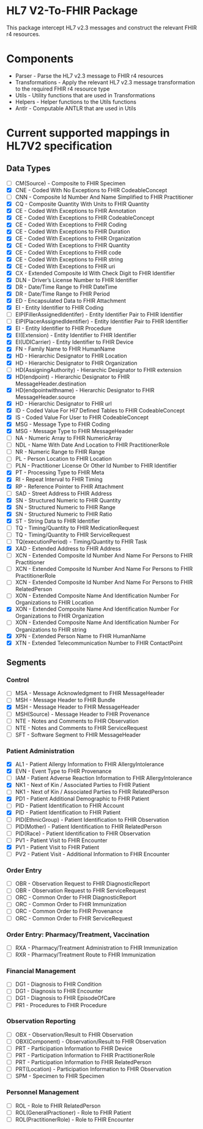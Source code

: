 # HL7 V2-To-FHIR Package
This package intercept HL7 v2.3 messages and construct the relevant FHIR r4 resources.

# Components
- Parser - Parse the HL7 v2.3 message to FHIR r4 resources
- Transformations - Apply the relevant HL7 v2.3 message transformation to the required FHIR r4 resource type
- Utils - Utility functions that are used in Transformations
- Helpers - Helper functions to the Utils functions
- Antlr - Computable ANTLR that are used in Utils

# Current supported mappings in HL7V2 specification
## Data Types
- [ ] CM(Source) - Composite to FHIR Specimen
- [x] CNE - Coded With No Exceptions to FHIR CodeableConcept
- [ ] CNN - Composite Id Number And Name Simplified to FHIR Practitioner
- [x] CQ - Composite Quantity With Units to FHIR Quantity
- [x] CE - Coded With Exceptions to FHIR Annotation
- [x] CE - Coded With Exceptions to FHIR CodeableConcept
- [x] CE - Coded With Exceptions to FHIR Coding
- [x] CE - Coded With Exceptions to FHIR Duration
- [x] CE - Coded With Exceptions to FHIR Organization
- [x] CE - Coded With Exceptions to FHIR Quantity
- [x] CE - Coded With Exceptions to FHIR code
- [x] CE - Coded With Exceptions to FHIR string
- [x] CE - Coded With Exceptions to FHIR uri
- [x] CX - Extended Composite Id With Check Digit to FHIR Identifier
- [x] DLN - Driver’s License Number to FHIR Identifier
- [x] DR - Date/Time Range to FHIR DateTime
- [x] DR - Date/Time Range to FHIR Period
- [x] ED - Encapsulated Data to FHIR Attachment
- [x] EI - Entity Identifier to FHIR Coding
- [ ] EIP(FillerAssignedIdentifer) - Entity Identifier Pair to FHIR Identifier
- [ ] EIP(PlacerAssignedIdentifier) - Entity Identifier Pair to FHIR Identifier
- [x] EI - Entity Identifier to FHIR Procedure
- [x] EI(Extension) - Entity Identifier to FHIR Identifier
- [x] EI(UDICarrier) - Entity Identifier to FHIR Device
- [x] FN - Family Name to FHIR HumanName
- [x] HD - Hierarchic Designator to FHIR Location
- [x] HD - Hierarchic Designator to FHIR Organization
- [ ] HD(AssigningAuthority) - Hierarchic Designator to FHIR extension
- [x] HD(endpoint) - Hierarchic Designator to FHIR MessageHeader.destination
- [x] HD(endpointwithname) - Hierarchic Designator to FHIR MessageHeader.source
- [x] HD - Hierarchic Designator to FHIR url
- [x] ID - Coded Value For Hl7 Defined Tables to FHIR CodeableConcept
- [x] IS - Coded Value For User to FHIR CodeableConcept
- [x] MSG - Message Type to FHIR Coding
- [x] MSG - Message Type to FHIR MessageHeader
- [ ] ​NA - Numeric Array to FHIR NumericArray
- [ ] NDL - Name With Date And Location to FHIR PractitionerRole
- [ ] NR - Numeric Range to FHIR Range
- [ ] PL - Person Location to FHIR Location
- [ ] PLN - Practitioner License Or Other Id Number to FHIR Identifier
- [x] PT - Processing Type to FHIR Meta
- [x] RI - Repeat Interval to FHIR Timing
- [x] RP - Reference Pointer to FHIR Attachment
- [ ] SAD - Street Address to FHIR Address
- [x] SN - Structured Numeric to FHIR Quantity
- [x] SN - Structured Numeric to FHIR Range
- [x] SN - Structured Numeric to FHIR Ratio
- [x] ST - String Data to FHIR Identifier
- [ ] TQ - Timing/Quantity to FHIR MedicationRequest
- [ ] TQ - Timing/Quantity to FHIR ServiceRequest
- [ ] TQ(executionPeriod) - Timing/Quantity to FHIR Task
- [x] XAD - Extended Address to FHIR Address
- [ ] XCN - Extended Composite Id Number And Name For Persons to FHIR Practitioner
- [ ] XCN - Extended Composite Id Number And Name For Persons to FHIR PractitionerRole
- [ ] XCN - Extended Composite Id Number And Name For Persons to FHIR RelatedPerson
- [ ] XON - Extended Composite Name And Identification Number For Organizations to FHIR Location
- [x] XON - Extended Composite Name And Identification Number For Organizations to FHIR Organization
- [ ] XON - Extended Composite Name And Identification Number For Organizations to FHIR string
- [x] XPN - Extended Person Name to FHIR HumanName
- [x] XTN - Extended Telecommunication Number to FHIR ContactPoint

## Segments
### Control
- [ ] MSA - Message Acknowledgment to FHIR MessageHeader
- [ ] MSH - Message Header to FHIR Bundle
- [x] MSH - Message Header to FHIR MessageHeader
- [ ] MSH(Source) - Message Header to FHIR Provenance
- [ ] NTE - Notes and Comments to FHIR Observation
- [ ] NTE - Notes and Comments to FHIR ServiceRequest
- [ ] SFT - Software Segment to FHIR MessageHeader
### Patient Administration
- [x] AL1 - Patient Allergy Information to FHIR AllergyIntolerance
- [x] EVN - Event Type to FHIR Provenance
- [ ] IAM - Patient Adverse Reaction Information to FHIR AllergyIntolerance
- [x] NK1 - Next of Kin / Associated Parties to FHIR Patient
- [ ] NK1 - Next of Kin / Associated Parties to FHIR RelatedPerson
- [x] PD1 - Patient Additional Demographic to FHIR Patient
- [ ] PID - Patient Identification to FHIR Account
- [x] PID - Patient Identification to FHIR Patient
- [ ] PID(EthnicGroup) - Patient Identification to FHIR Observation
- [ ] PID(Mother) - Patient Identification to FHIR RelatedPerson
- [ ] PID(Race) - Patient Identification to FHIR Observation
- [ ] PV1 - Patient Visit to FHIR Encounter
- [x] PV1 - Patient Visit to FHIR Patient
- [ ] PV2 - Patient Visit - Additional Information to FHIR Encounter
### Order Entry
- [ ] OBR - Observation Request to FHIR DiagnosticReport
- [ ] OBR - Observation Request to FHIR ServiceRequest
- [ ] ORC - Common Order to FHIR DiagnosticReport
- [ ] ORC - Common Order to FHIR Immunization
- [ ] ORC - Common Order to FHIR Provenance
- [ ] ORC - Common Order to FHIR ServiceRequest
### Order Entry: Pharmacy/Treatment, Vaccination
- [ ] RXA - Pharmacy/Treatment Administration to FHIR Immunization
- [ ] RXR - Pharmacy/Treatment Route to FHIR Immunization
### Financial Management
- [ ] DG1 - Diagnosis to FHIR Condition
- [ ] DG1 - Diagnosis to FHIR Encounter
- [ ] DG1 - Diagnosis to FHIR EpisodeOfCare
- [ ] PR1 - Procedures to FHIR Procedure
### Observation Reporting
- [ ] OBX - Observation/Result to FHIR Observation
- [ ] OBX(Component) - Observation/Result to FHIR Observation
- [ ] PRT - Participation Information to FHIR Device
- [ ] PRT - Participation Information to FHIR PractitionerRole
- [ ] PRT - Participation Information to FHIR RelatedPerson
- [ ] PRT(Location) - Participation Information to FHIR Observation
- [ ] SPM - Specimen to FHIR Specimen
### Personnel Management
- [ ] ROL - Role to FHIR RelatedPerson
- [ ] ROL(GeneralPractioner) - Role to FHIR Patient
- [ ] ROL(PractitionerRole) - Role to FHIR Encounter